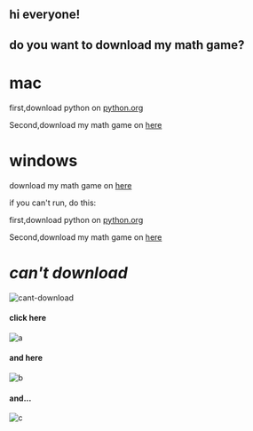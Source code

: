 ## hi everyone!
## do you want to download my math game?

# mac
first,download python on [python.org](https://www.python.org/download)

Second,download my math game on [here](https://zlc1005.github.io/download/lucas-mac.pyc)

# windows
download my math game on [here](https://zlc1005.github.io/download/lucas-windows.zip)

if you can't run, do this:

first,download python on [python.org](https://www.python.org/download)

Second,download my math game on [here](https://zlc1005.github.io/download/lucas-mac.pyc)

# ***can't download***
![cant-download](https://user-images.githubusercontent.com/92490758/144939046-2793775e-dc70-46a7-981e-e3a394993559.png)
#### click here
![a](https://user-images.githubusercontent.com/92490758/144939583-bb879f99-beac-4d27-a5db-a161beb89281.png)
#### and here
![b](https://user-images.githubusercontent.com/92490758/144939657-b280cb52-2eeb-490a-bf2e-0dae7f803acd.png)
#### and...
![c](https://user-images.githubusercontent.com/92490758/144940036-5f019bf2-d3da-401a-89b4-b180e569c0f6.png)

